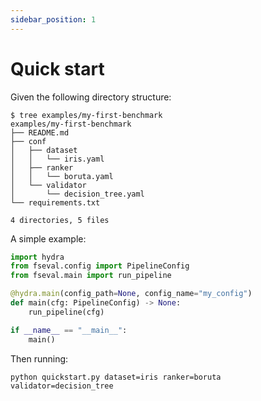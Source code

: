 ```yaml
---
sidebar_position: 1
---
```


# Quick start

Given the following directory structure:
```shell
$ tree examples/my-first-benchmark 
examples/my-first-benchmark
├── README.md
├── conf
│   ├── dataset
│   │   └── iris.yaml
│   ├── ranker
│   │   └── boruta.yaml
│   └── validator
│       └── decision_tree.yaml
└── requirements.txt

4 directories, 5 files
```


A simple example:
```python title="quickstart.py"
import hydra
from fseval.config import PipelineConfig
from fseval.main import run_pipeline

@hydra.main(config_path=None, config_name="my_config")
def main(cfg: PipelineConfig) -> None:
    run_pipeline(cfg)

if __name__ == "__main__":
    main()
```


Then running:
```shell
python quickstart.py dataset=iris ranker=boruta validator=decision_tree
```


